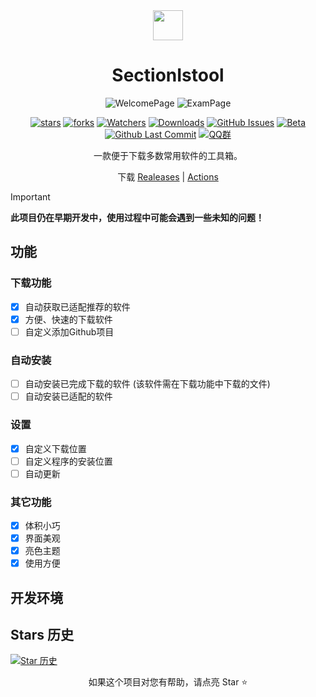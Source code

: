 <div align="center">

<image src="resources/icon.png" height="48"/>

# SectionIstool

![WelcomePage](ScreenShots/WelcomePage.png)
![ExamPage](ScreenShots/ExamPage.png)

[![stars](https://img.shields.io/github/stars/lzy98276/SectionIstool?label=Stars)](https://github.com/lzy98276/SectionIstool)
[![forks](https://img.shields.io/github/forks/lzy98276/SectionIstool?label=Forks)](https://github.com/lzy98276/SectionIstool)
[![Watchers](https://img.shields.io/github/watchers/lzy98276/SectionIstool?style=social)](https://github.com/lzy98276/SectionIstool/watchers)
[![Downloads](https://img.shields.io/github/downloads/lzy98276/SectionIstool/total?style=social&label=Downloads&logo=github)](https://github.com/lzy98276/SectionIstool/releases/latest)
[![GitHub Issues](https://img.shields.io/github/issues-search/lzy98276/SectionIstool?query=is%3Aopen&style=social-square&logo=github&label=Issues&color=%233fb950)](https://github.com/lzy98276/SectionIstool/issues)
[![Beta](https://img.shields.io/github/v/release/lzy98276/SectionIstool?include_prereleases&style=social-square&label=测试版)](https://github.com/lzy98276/SectionIstool/releases/)
[![Github Last Commit](https://img.shields.io/github/last-commit/lzy98276/SectionIstool)](https://github.com/lzy98276/SectionIstool/commits/master)
[![QQ群](https://img.shields.io/badge/-QQ%E7%BE%A4%EF%BD%9C833875216-blue?style=flat&logo=TencentQQ)](https://qm.qq.com/q/ASRSNUJuve)

一款便于下载多数常用软件的工具箱。

下载 [Realeases](https://github.com/lzy98276/SectionIstool/releases) | [Actions](https://github.com/lzy98276/SectionIstool/actions)

</div>

> [!important]
> **此项目仍在早期开发中，使用过程中可能会遇到一些未知的问题！**

## 功能
### 下载功能
- [X] 自动获取已适配推荐的软件
- [X] 方便、快速的下载软件
- [ ] 自定义添加Github项目
### 自动安装
- [ ] 自动安装已完成下载的软件 (该软件需在下载功能中下载的文件)
- [ ] 自动安装已适配的软件
### 设置
- [X] 自定义下载位置
- [ ] 自定义程序的安装位置
- [ ] 自动更新
### 其它功能
- [X] 体积小巧
- [X] 界面美观
- [X] 亮色主题
- [X] 使用方便

## 开发环境

## Stars 历史

[![Star 历史](https://starchart.cc/lzy98276/SectionIstool.svg?variant=adaptive)](https://starchart.cc/lzy98276/SectionIstool)

<div align="center">

如果这个项目对您有帮助，请点亮 Star ⭐

</div>
